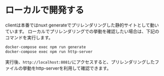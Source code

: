 # ローカルで開発する

clientは本番ではnuxt generateでプリレンダリングした静的サイトとして動いています。
ローカルでプリレンダリングでの挙動を確認したい場合は、下記のコマンドを実行します。

```bash
docker-compose exec npm run generate
docker-compose exec npm run http-server
```

実行後、`http://localhost:8081/`にアクセスすると、プリレンダリングしたファイルの挙動をhttp-serverを利用して確認できます。
